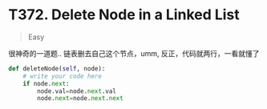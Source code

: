 # T372. Delete Node in a Linked List


> Easy 

很神奇的一道题.. 链表删去自己这个节点，umm, 反正，代码就两行，一看就懂了

```Python
def deleteNode(self, node):
    # write your code here
    if node.next:
        node.val=node.next.val
        node.next=node.next.next
```

